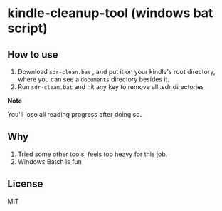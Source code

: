 # kindle-cleanup-tool (windows bat script)

## How to use

1. Download ```sdr-clean.bat``` , and put it on your kindle's root directory, where you can see a ```documents``` directory besides it.
2. Run ```sdr-clean.bat``` and hit any key to remove all .sdr directories

**Note**

You'll lose all reading progress after doing so.

## Why

1. Tried some other tools, feels too heavy for this job.
2. Windows Batch is fun

## License
MIT
